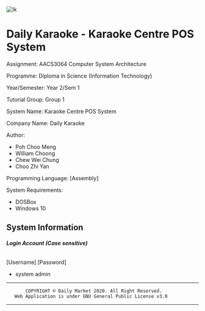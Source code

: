 ![lk](https://user-images.githubusercontent.com/86212287/135401678-cad51669-75de-40f7-a022-defecbc609ea.png)

# Daily Karaoke - Karaoke Centre POS System

Assignment: AACS3064 Computer System Architecture

Programme: Diploma in Science (Information Technology) 

Year/Semester: Year 2/Sem 1

Tutorial Group: Group 1

System Name: Karaoke Centre POS System

Company Name: Daily Karaoke

Author:
 - Poh Choo Meng
 - William Choong
 - Chew Wei Chung
 - Choo Zhi Yan

Programming Language:
[Assembly]

System Requirements:
  - DOSBox
  - Windows 10

## System Information

###### **Login Account (Case sensitive)**

   [Username] [Password]
   
 -   system     admin


************************************************************************
           COPYRIGHT © Daily Market 2020. All Right Reserved.
       Web Application is under GNU General Public License v3.0
************************************************************************
